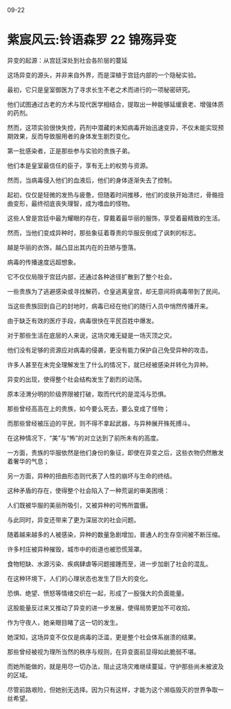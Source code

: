 09-22 

# 紫宸风云:铃语森罗 22 锦殇异变

异变的起源：从宫廷深处到社会各阶层的蔓延

这场异变的源头，并非来自外界，而是深植于宫廷内部的一个隐秘实验。

最初，它只是皇室御医为了寻求长生不老之术而进行的一项秘密研究。

他们试图通过古老的方术与现代医学相结合，提取出一种能够延缓衰老、增强体质的药剂。

然而，这项实验很快失控，药剂中潜藏的未知病毒开始迅速变异，不仅未能实现预期效果，反而导致服用者的身体发生剧烈变化。

第一批感染者，正是那些参与实验的贵族子弟。

他们本是皇室最信任的臣子，享有无上的权势与资源。

然而，当病毒侵入他们的血液后，他们的身体逐渐失去了控制。

起初，仅仅是轻微的发热与疲惫，但随着时间推移，他们的皮肤开始溃烂，骨骼扭曲变形，最终彻底丧失理智，成为嗜血的怪物。

这些人曾是宫廷中最为耀眼的存在，穿戴着最华丽的服饰，享受着最精致的生活。

然而，当他们变成异种时，那些象征着尊贵的华服反倒成了讽刺的标志。

越是华丽的衣饰，越凸显出其内在的丑陋与堕落。

病毒的传播速度远超想象。

它不仅仅局限于宫廷内部，还通过各种途径扩散到了整个社会。

一些贵族为了逃避感染或寻找解药，仓皇逃离皇宫，却无意间将病毒带到了民间。

当这些贵族回到自己的封地时，病毒已经在他们的随行人员中悄然传播开来。

由于缺乏有效的医疗手段，病毒很快在平民百姓中爆发。

对于那些生活在底层的人来说，这场灾难无疑是一场灭顶之灾。

他们没有足够的资源应对病毒的侵袭，更没有能力保护自己免受异种的攻击。

许多人甚至在未完全理解发生了什么的情况下，就已经被感染并转化为异种。

异变的出现，使得整个社会结构发生了剧烈的动荡。

原本泾渭分明的阶级界限被打破，取而代代的是混沌与恐惧。

那些曾经高高在上的贵族，如今要么死去，要么变成了怪物；

而那些曾经被压迫的平民，则不得不拿起武器，与异种展开殊死搏斗。

在这种情况下，“美”与“怖”的对立达到了前所未有的高度。

一方面，贵族的华服依然是他们身份的象征，即使在异变之后，这些衣物仍然散发着奢华的气息；

另一方面，异种的扭曲形态则代表了人性的崩坏与生命的终结。

这种矛盾的存在，使得整个社会陷入了一种荒诞的审美困境：

人们既被华服的美丽所吸引，又被异种的可怖所震慑。

与此同时，异变还带来了更为深层次的社会问题。

随着越来越多的人被感染，异种的数量急剧增加，普通人的生存空间被不断压缩。

许多村庄被异种摧毁，城市中的街道也被恐慌笼罩。

食物短缺、水源污染、疾病肆虐等问题接踵而至，进一步加剧了社会的混乱。

在这种环境下，人们的心理状态也发生了巨大的变化。

恐惧、绝望、愤怒等情绪交织在一起，形成了一股强大的负面能量。

这股能量反过来又推动了异变的进一步发展，使得局势更加不可收拾。

作为守夜人，她亲眼目睹了这一切的发生。

她深知，这场异变不仅仅是病毒的泛滥，更是整个社会体系崩溃的结果。

那些曾经被视为理所当然的秩序与规则，在异变面前显得如此脆弱不堪。

而她所能做的，就是用尽一切办法，阻止这场灾难继续蔓延，守护那些尚未被波及的区域。

尽管前路艰险，但她别无选择。因为只有这样，才能为这个濒临毁灭的世界争取一丝希望。